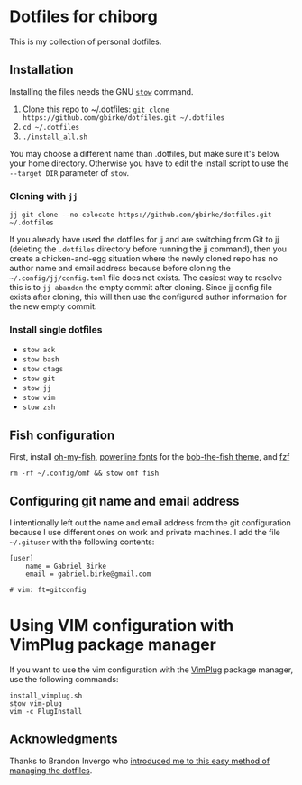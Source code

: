 # Dotfiles for chiborg

This is my collection of personal dotfiles.

## Installation

Installing the files needs the GNU [`stow`](http://www.gnu.org/software/stow/) command.

1. Clone this repo to ~/.dotfiles:
  `git clone https://github.com/gbirke/dotfiles.git ~/.dotfiles`
2. `cd ~/.dotfiles`
3. `./install_all.sh`

You may choose a different name than .dotfiles, but make sure it's below your home directory. 
Otherwise you have to edit the install script to use the `--target DIR` parameter of `stow`.

### Cloning with `jj`

```shell
jj git clone --no-colocate https://github.com/gbirke/dotfiles.git ~/.dotfiles
```

If you already have used the dotfiles for jj and are switching from Git to
jj (deleting the `.dotfiles` directory before running the jj command),
then you create a chicken-and-egg situation where the newly cloned repo
has no author name and email address because before cloning the
`~/.config/jj/config.toml` file does not exists. The easiest way to
resolve this is to `jj abandon` the empty commit after cloning. Since jj
config file exists after cloning, this will then use the configured author
information for the new empty commit.

### Install single dotfiles
- `stow ack`
- `stow bash`
- `stow ctags`
- `stow git`
- `stow jj`
- `stow vim`
- `stow zsh`

## Fish configuration
First, install [oh-my-fish](https://github.com/oh-my-fish/oh-my-fish), [powerline fonts](https://github.com/powerline/fonts) for the [bob-the-fish theme](https://github.com/oh-my-fish/theme-bobthefish), and [fzf](https://github.com/junegunn/fzf)

    rm -rf ~/.config/omf && stow omf fish


## Configuring git name and email address
I intentionally left out the name and email address from the git configuration because I use different ones on work and private machines.
I add the file `~/.gituser` with the following contents:

    [user]
        name = Gabriel Birke
        email = gabriel.birke@gmail.com

    # vim: ft=gitconfig


# Using VIM configuration with VimPlug package manager
If you want to use the vim configuration with the [VimPlug][2] package manager, use the following commands:

    install_vimplug.sh
    stow vim-plug
    vim -c PlugInstall

## Acknowledgments
Thanks to Brandon Invergo who [introduced me to this easy method of managing the dotfiles][1].

[1]: http://brandon.invergo.net/news/2012-05-26-using-gnu-stow-to-manage-your-dotfiles.html?round=two
[2]: https://github.com/junegunn/vim-plug
